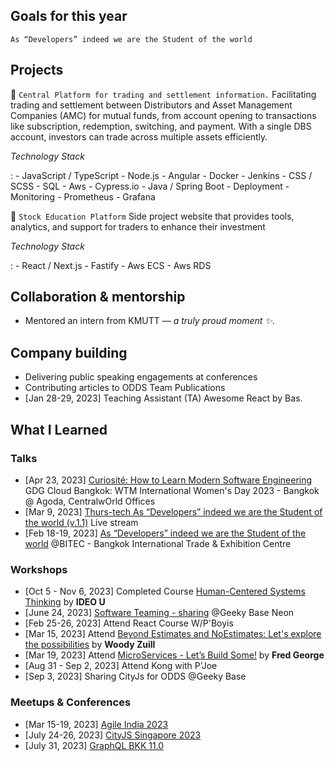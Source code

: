 ## Goals for this year

`As “Developers” indeed we are the Student of the world`


## Projects

📂 `Central Platform for trading and settlement information.`
Facilitating trading and settlement between Distributors and Asset Management Companies (AMC) for mutual funds, from account opening to transactions like subscription, redemption, switching, and payment. With a single DBS account, investors can trade across multiple assets efficiently.

_Technology Stack_

:   - JavaScript / TypeScript
    - Node.js
    - Angular
    - Docker
    - Jenkins
    - CSS / SCSS
    - SQL
    - Aws
    - Cypress.io
    - Java / Spring Boot
    - Deployment
    - Monitoring
    - Prometheus
    - Grafana

📂 `Stock Education Platform`
Side project website that provides tools, analytics, and support for traders to enhance their investment

_Technology Stack_

:   - React / Next.js
    - Fastify
    - Aws ECS
    - Aws RDS

## Collaboration & mentorship
* Mentored an intern from KMUTT — _a truly proud moment ✨_.

## Company building
* Delivering public speaking engagements at conferences
* Contributing articles to ODDS Team Publications
* [Jan 28-29, 2023] Teaching Assistant (TA) Awesome React by Bas.

## What I Learned
### Talks
* [Apr 23, 2023] [Curiosité: How to Learn 
Modern Software Engineering](https://www.canva.com/design/DAFgMwCBc2Y/hgb4zzD7fist9Hog5pNiGw/edit?utm_content=DAFgMwCBc2Y&utm_campaign=designshare&utm_medium=link2&utm_source=sharebutton) GDG Cloud Bangkok: WTM International Women's Day 2023 - Bangkok @ Agoda, CentralwOrld Offices 
* [Mar 9, 2023] [Thurs-tech As “Developers” indeed we are the Student of the world (v.1.1)](https://www.youtube.com/live/Jp1bTk52dZ8?si=IlMRBJg2rHw46QS4) Live stream 
* [Feb 18-19, 2023] [As “Developers” indeed we are the Student of the world](https://medium.com/odds-team/as-developers-indeed-we-are-the-student-of-the-world-92681c7658f7) @BITEC - Bangkok International Trade & Exhibition Centre
### Workshops
* [Oct 5 - Nov 6, 2023] Completed Course [Human-Centered Systems Thinking](https://www.ideou.com/products/human-centered-systems-thinking) by **IDEO U**
* [June 24, 2023] [Software Teaming - sharing](https://www.canva.com/design/DAFi8OE2W80/abTwOgbaVLp48RtH6TDZgA/edit?utm_content=DAFi8OE2W80&utm_campaign=designshare&utm_medium=link2&utm_source=sharebutton) @Geeky Base Neon
* [Feb 25-26, 2023] Attend React Course W/P'Boyis
* [Mar 15, 2023] Attend [Beyond Estimates and NoEstimates: Let's explore the possibilities](https://2023.agileindia.org/speaker/woody-zuill/) by **Woody Zuill**
* [Mar 19, 2023] Attend [MicroServices - Let’s Build Some!](https://2023.agileindia.org/speaker/fred-george/) by **Fred George**
* [Aug 31 - Sep 2, 2023] Attend Kong with P'Joe
* [Sep 3, 2023] Sharing CityJs for ODDS @Geeky Base

### Meetups & Conferences
* [Mar 15-19, 2023] [Agile India 2023](https://2023.agileindia.org/)
* [July 24-26, 2023] [CityJS Singapore 2023](https://singapore.cityjsconf.org/)
* [July 31, 2023] [GraphQL BKK 11.0](https://www.meetup.com/graphql-bangkok/)

